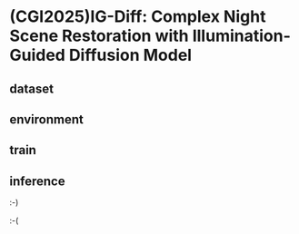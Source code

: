 # (CGI2025)IG-Diff: Complex Night Scene Restoration with Illumination-Guided Diffusion Model

## dataset


## environment


## train


## inference


:-)

:-(
  
